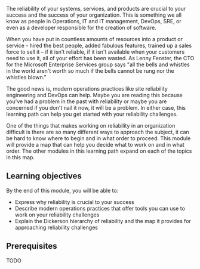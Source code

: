 The reliability of your systems, services, and products are crucial to your
success and the success of your organization. This is something we all know
as people in Operations, IT and IT management, DevOps, SRE, or even as a
developer responsible for the creation of software.

When you have put in countless amounts of resources into a product or
service - hired the best people, added fabulous features, trained up a
sales force to sell it – if it isn't reliable, if it isn't available when
your customers need to use it, all of your effort has been wasted. As Lenny
Fenster, the CTO for the Microsoft Enterprise Services group says "all the
bells and whistles in the world aren't worth so much if the bells cannot be
rung nor the whistles blown."

The good news is, modern operations practices like site reliability
engineering and DevOps can help. Maybe you are reading this because you've
had a problem in the past with reliability or maybe you are concerned if
you don't nail it now, it will be a problem. In either case, this learning
path can help you get started with your reliability challenges.

One of the things that makes working on reliability in an organization
difficult is there are so many different ways to approach the subject, it
can be hard to know where to begin and in what order to proceed. This
module will provide a map that can help you decide what to work on and in
what order. The other modules in this learning path expand on each of the
topics in this map.

## Learning objectives

By the end of this module, you will be able to:

- Express why reliability is crucial to your success
- Describe modern operations practices that offer tools you can use to work on your reliability challenges
- Explain the Dickerson hierarchy of reliability and the map it provides for approaching reliability challenges

## Prerequisites

TODO
